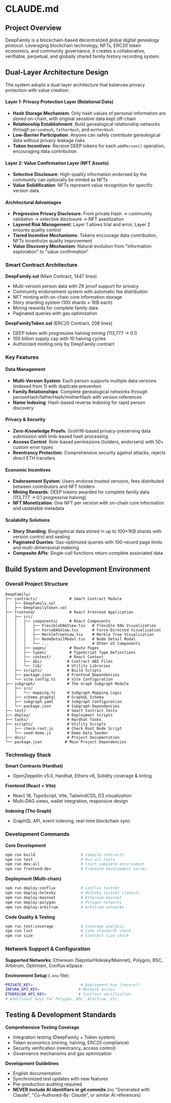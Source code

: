 # CLAUDE.md

## Project Overview

DeepFamily is a blockchain-based decentralized global digital genealogy protocol. Leveraging blockchain technology, NFTs, ERC20 token economics, and community governance, it creates a collaborative, verifiable, perpetual, and globally shared family history recording system.


## Dual-Layer Architecture Design

The system adopts a dual-layer architecture that balances privacy protection with value creation:

#### Layer 1: Privacy Protection Layer (Relational Data)
- **Hash Storage Mechanism**: Only hash values of personal information are stored on-chain, with original sensitive data kept off-chain
- **Relationship Establishment**: Build genealogical relationship networks through `personHash`, `fatherHash`, and `motherHash`
- **Low-Barrier Participation**: Anyone can safely contribute genealogical data without privacy leakage risks
- **Token Incentives**: Receive DEEP tokens for each `addPerson()` operation, encouraging data contribution

#### Layer 2: Value Confirmation Layer (NFT Assets)
- **Selective Disclosure**: High-quality information endorsed by the community can optionally be minted as NFTs
- **Value Solidification**: NFTs represent value recognition for specific version data

#### Architectural Advantages
- **Progressive Privacy Disclosure**: From private Hash → community validation → selective disclosure → NFT assetization
- **Layered Risk Management**: Layer 1 allows trial and error, Layer 2 ensures quality control
- **Tiered Incentive Mechanisms**: Tokens encourage data contribution, NFTs incentivize quality improvement
- **Value Discovery Mechanism**: Natural evolution from "information exploration" to "value confirmation"


### Smart Contract Architecture

**DeepFamily.sol** (Main Contract, 1447 lines)
- Multi-version person data with ZK proof support for privacy
- Community endorsement system with automatic fee distribution
- NFT minting with on-chain core information storage
- Story sharding system (100 shards × 1KB each)
- Mining rewards for complete family data
- Paginated queries with gas optimization

**DeepFamilyToken.sol** (ERC20 Contract, 208 lines)
- DEEP token with progressive halving mining (113,777 → 0.1)
- 100 billion supply cap with 10 halving cycles
- Authorized minting only by DeepFamily contract

### Key Features

#### Data Management
- **Multi-Version System**: Each person supports multiple data versions (indexed from 1) with duplicate prevention
- **Family Relationships**: Complete genealogical networks through personHash/fatherHash/motherHash with version references
- **Name Indexing**: Hash-based reverse indexing for rapid person discovery

#### Privacy & Security
- **Zero-Knowledge Proofs**: Groth16-based privacy-preserving data submission with limb-based hash processing
- **Access Control**: Role-based permissions (holders, endorsers) with 50+ custom error types
- **Reentrancy Protection**: Comprehensive security against attacks, rejects direct ETH transfers

#### Economic Incentives
- **Endorsement System**: Users endorse trusted versions, fees distributed between contributors and NFT holders
- **Mining Rewards**: DEEP tokens awarded for complete family data (113,777 → 0.1 progressive halving)
- **NFT Monetization**: One NFT per version with on-chain core information and updatable metadata

#### Scalability Solutions
- **Story Sharding**: Biographical data stored in up to 100×1KB shards with version control and sealing
- **Paginated Queries**: Gas-optimized queries with 100-record page limits and multi-dimensional indexing
- **Composite APIs**: Single-call functions return complete associated data

## Build System and Development Environment

### Overall Project Structure

```
DeepFamily/
├── contracts/              # Smart Contract Module
│   ├── DeepFamily.sol
│   ├── DeepFamilyToken.sol
├── frontend/               # React Frontend Application
│   ├── src/
│   │   ├── components/     # React Components
│   │   │   ├── FlexibleDAGView.tsx   # Flexible DAG Visualization
│   │   │   ├── ForceDAGView.tsx      # Force-Directed Visualization
│   │   │   ├── MerkleTreeView.tsx    # Merkle Tree Visualization
│   │   │   ├── NodeDetailModal.tsx   # Node Detail Modal
│   │   │   └── ...                   # Other UI Components
│   │   ├── pages/          # Route Pages
│   │   ├── types/          # TypeScript Type Definitions
│   │   ├── context/        # React Context
│   │   ├── abi/           # Contract ABI Files
│   │   └── lib/           # Utility Libraries
│   ├── scripts/           # Build Scripts
│   ├── package.json       # Frontend Dependencies
│   └── vite.config.ts     # Vite Configuration
├── subgraph/              # The Graph Subgraph Module
│   ├── src/
│   │   └── mapping.ts     # Subgraph Mapping Logic
│   ├── schema.graphql     # GraphQL Schema
│   ├── subgraph.yaml      # Subgraph Configuration
│   └── package.json       # Subgraph Dependencies
├── test/                  # Smart Contract Tests
├── deploy/                # Deployment Scripts
├── tasks/                 # Hardhat Tasks
├── scripts/               # Utility Scripts
│   ├── check-root.js      # Check Root Node Script
│   └── seed-demo.js       # Demo Data Seeder
├── docs/                  # Project Documentation
└── package.json          # Main Project Dependencies
```

### Technology Stack

**Smart Contracts (Hardhat)**
- OpenZeppelin v5.0, Hardhat, Ethers v6, Solidity coverage & linting

**Frontend (React + Vite)**
- React 18, TypeScript, Vite, TailwindCSS, D3 visualization
- Multi-DAG views, wallet integration, responsive design

**Indexing (The Graph)**
- GraphQL API, event indexing, real-time blockchain sync

### Development Commands

**Core Development**
```bash
npm run build                    # Compile contracts
npm run test                     # Run all tests
npm run dev:all                  # Start complete environment
npm run frontend:dev             # Frontend development server
```

**Deployment (Multi-chain)**
```bash
npm run deploy:conflux           # Conflux testnet
npm run deploy:holesky           # Holesky testnet (latest)
npm run deploy:mainnet           # Ethereum mainnet
npm run deploy:polygon           # Polygon networks
npm run deploy:arbitrum          # Arbitrum networks
```

**Code Quality & Testing**
```bash
npm run test:coverage            # Coverage analysis
npm run lint                     # Code standards check
npm run size                     # Contract size check
```

### Network Support & Configuration

**Supported Networks**: Ethereum (Sepolia/Holesky/Mainnet), Polygon, BSC, Arbitrum, Optimism, Conflux eSpace

**Environment Setup** (`.env` file):
```bash
PRIVATE_KEY=                     # Deployment key (secure!)
INFURA_API_KEY=                 # Network access
ETHERSCAN_API_KEY=              # Contract verification
# Additional keys for Polygon, BSC, Arbitrum, etc.
```


## Testing & Development Standards

**Comprehensive Testing Coverage**
- Integration testing (DeepFamily + Token system)
- Token economics (mining, halving, ERC20 compliance)  
- Security verification (reentrancy, access control)
- Governance mechanisms and gas optimization

**Development Guidelines**
- English documentation
- Synchronized test updates with new features
- Pre-production auditing required
- **NEVER include AI identifiers in git commits** (no "Generated with Claude", "Co-Authored-By: Claude", or similar AI references)